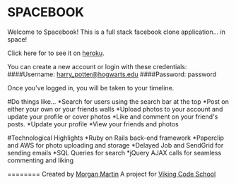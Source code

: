 SPACEBOOK
========
Welcome to Spacebook! This is a full stack facebook clone application... in space!

Click here for to see it on [heroku](https://peaceful-fjord-47199.herokuapp.com).

You can create a new account or login with these credentials:
####Username: harry_potter@hogwarts.edu
####Password: password

Once you've logged in, you will be taken to your timeline.

#Do things like...
*Search for users using the search bar at the top
*Post on either your own or your friends walls
*Upload photos to your account and update your profile or cover photos
*Like and comment on your friend's posts.
*Update your profile
*View your friends and photos

#Technological Highlights
*Ruby on Rails back-end framework
*Paperclip and AWS for photo uploading and storage
*Delayed Job and SendGrid for sending emails
*SQL Queries for search
*jQuery AJAX calls for seamless commenting and liking




========
Created by [Morgan Martin](https://github.com/morgancmartin)
A project for [Viking Code School](http://vikingcodeschool.com)
